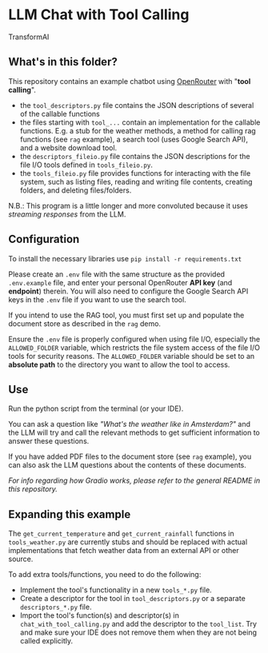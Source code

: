 # LLM Chat with Tool Calling

TransformAI

## What's in this folder?

This repository contains an example chatbot using [OpenRouter](https://openrouter.ai/) with "**tool calling**".

- the `tool_descriptors.py` file contains the JSON descriptions of several of the callable functions
- the files starting with `tool_...` contain an implementation for the callable functions.
  E.g. a stub for the weather methods, a method for calling rag functions (see `rag` example),
  a search tool (uses Google Search API), and a website download tool. 
- the `descriptors_fileio.py` file contains the JSON descriptions for the file I/O tools defined in `tools_fileio.py`.
- the `tools_fileio.py` file provides functions for interacting with the file system, such as listing files, reading and writing file contents, creating folders, and deleting files/folders.

N.B.: This program is a little longer and more convoluted because it uses _streaming responses_ from the LLM.

## Configuration

To install the necessary libraries use `pip install -r requirements.txt`

Please create an `.env` file with the same structure as the provided `.env.example` file,
and enter your personal OpenRouter **API key** (and **endpoint**) therein. You will also need to configure the Google Search API keys in the `.env` file if you want to use the search tool.

If you intend to use the RAG tool, you must first set up and populate the document store as described in the `rag` demo.

Ensure the `.env` file is properly configured when using file I/O, especially the `ALLOWED_FOLDER` variable, which restricts the file system access of the file I/O tools for security reasons. The `ALLOWED_FOLDER` variable should be set to an **absolute path** to the directory you want to allow the tool to access.

## Use

Run the python script from the terminal (or your IDE).

You can ask a question like _"What's the weather like in Amsterdam?"_ and the LLM will
try and call the relevant methods to get sufficient information to answer these questions.

If you have added PDF files to the document store (see `rag` example),
you can also ask the LLM questions about the contents of these documents.

_For info regarding how Gradio works, please refer to the general README in this repository._

## Expanding this example

The `get_current_temperature` and `get_current_rainfall` functions in `tools_weather.py` are currently stubs and should be replaced with actual implementations that fetch weather data from an external API or other source.

To add extra tools/functions, you need to do the following:

- Implement the tool's functionality in a new `tools_*.py` file.
- Create a descriptor for the tool in `tool_descriptors.py` or a separate `descriptors_*.py` file.
- Import the tool's function(s) and descriptor(s) in `chat_with_tool_calling.py` and add the descriptor to the `tool_list`.
  Try and make sure your IDE does not remove them when they are not being called explicitly.
